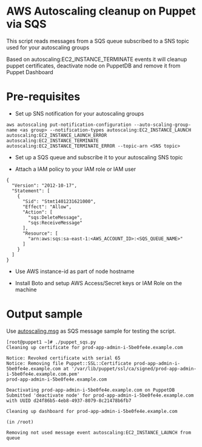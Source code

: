 # AWS Autoscaling cleanup on Puppet via SQS

This script reads messages from a SQS queue subscribed to a SNS topic used for your autoscaling groups

Based on autoscaling:EC2_INSTANCE_TERMINATE events it will cleanup puppet certificates, deactivate node on PuppetDB and remove it from Puppet Dashboard

# Pre-requisites

* Set up SNS notification for your autoscaling groups

```
aws autoscaling put-notification-configuration --auto-scaling-group-name <as group> --notification-types autoscaling:EC2_INSTANCE_LAUNCH autoscaling:EC2_INSTANCE_LAUNCH_ERROR autoscaling:EC2_INSTANCE_TERMINATE autoscaling:EC2_INSTANCE_TERMINATE_ERROR --topic-arn <SNS topic>
```

* Set up a SQS queue and subscribe it to your autoscaling SNS topic

* Attach a IAM policy to your IAM role or IAM user

```
{
  "Version": "2012-10-17",
  "Statement": [
    {
      "Sid": "Stmt1401231621000",
      "Effect": "Allow",
      "Action": [
        "sqs:DeleteMessage",
        "sqs:ReceiveMessage"
      ],
      "Resource": [
        "arn:aws:sqs:sa-east-1:<AWS_ACCOUNT_ID>:<SQS_QUEUE_NAME>"
      ]
    }
  ]
}
``` 

* Use AWS instance-id as part of node hostname

* Install Boto and setup AWS Access/Secret keys or IAM Role on the machine


# Output sample

Use [autoscaling.msg](autoscaling.msg) as SQS message sample for testing the script.

```
[root@puppet1 ~]# ./puppet_sqs.py
Cleaning up certificate for prod-app-admin-i-5be0fe4e.example.com

Notice: Revoked certificate with serial 65
Notice: Removing file Puppet::SSL::Certificate prod-app-admin-i-5be0fe4e.example.com at '/var/lib/puppet/ssl/ca/signed/prod-app-admin-i-5be0fe4e.example.com.pem'
prod-app-admin-i-5be0fe4e.example.com

Deactivating prod-app-admin-i-5be0fe4e.example.com on PuppetDB
Submitted 'deactivate node' for prod-app-admin-i-5be0fe4e.example.com with UUID d24f86b5-4eb8-4937-8079-8c21478b6fb7

Cleaning up dashboard for prod-app-admin-i-5be0fe4e.example.com

(in /root)

Removing not used message event autoscaling:EC2_INSTANCE_LAUNCH from queue
```
